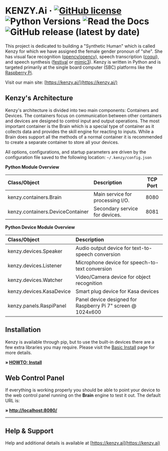 # KENZY.Ai &middot; [![GitHub license](https://img.shields.io/github/license/lnxusr1/kenzy)](https://github.com/lnxusr1/kenzy/blob/master/LICENSE) ![Python Versions](https://img.shields.io/pypi/pyversions/yt2mp3.svg) ![Read the Docs](https://img.shields.io/readthedocs/kenzy) ![GitHub release (latest by date)](https://img.shields.io/github/v/release/lnxusr1/kenzy)

This project is dedicated to building a "Synthetic Human" which is called Kenzy for which we have assigned the female gender pronoun of "she". She has visual face recognition ([opencv/opencv](https://github.com/opencv/opencv)), speech transcription ([coqui](https://github.com/coqui-ai)), and speech synthesis ([festival](http://www.cstr.ed.ac.uk/projects/festival/) or [mimic3](https://github.com/MycroftAI/mimic3)).  Kenzy is written in Python and is targeted primarily at the single board computer (SBC) platforms like the [Raspberry Pi](https://www.raspberrypi.org/).

Visit our main site: [https://kenzy.ai/](https://kenzy.ai/)

## Kenzy's Architecture

Kenzy's architecture is divided into two main components:  Containers and Devices.  The containers focus on communication between other containers and devices are designed to control input and output operations.  The most important container is the Brain which is a special type of container as it collects data and provides the skill engine for reacting to inputs.  While a Brain does support all the methods of a normal container it is recommended to create a separate container to store all your devices.

All options, configurations, and startup parameters are driven by the configuration file saved to the following location:
```~/.kenzy/config.json```

__Python Module Overview__

| Class/Object                      | Description                      | TCP Port |
| :-------------------------------- | :------------------------------- | :------: |
| kenzy.containers.Brain            | Main service for processing I/O. | 8080     |
| kenzy.containers.DeviceContainer  | Secondary service for devices.   | 8081     |

__Python Device Module Overview__

| Class/Object              | Description                                                 |
| :------------------------ | :---------------------------------------------------------- |
| kenzy.devices.Speaker     | Audio output device for text-to-speech conversion           |
| kenzy.devices.Listener    | Microphone device for speech-to-text conversion             |
| kenzy.devices.Watcher     | Video/Camera device for object recognition                  |
| kenzy.devices.KasaDevice  | Smart plug device for Kasa devices                          |
| kenzy.panels.RaspiPanel   | Panel device designed for Raspberry Pi 7" screen @ 1024x600 |

## Installation

Kenzy is available through pip, but to use the built-in devices there are a few extra libraries you may require.  Please visit the [Basic Install](https://docs.kenzy.ai/en/latest/installation.basic/) page for more details.  

__&raquo; [HOWTO: Install](https://docs.kenzy.ai/en/latest/installation.basic/)__

## Web Control Panel

If everything is working properly you should be able to point your device to the web control panel running on the __Brain__ engine to test it out.  The default URL is:

__&raquo; [http://localhost:8080/](http://localhost:8080/)__

-----

## Help &amp; Support
Help and additional details is available at [https://kenzy.ai](https://kenzy.ai)
